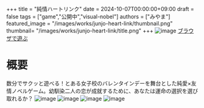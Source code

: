 +++
title = "純情ハートリンク"
date = 2024-10-07T00:00:00+09:00
draft = false
tags = ["game","公開中","visual-nobel"]
authors = ["みやま"]
featured_image = "/images/works/junjo-heart-link/thumbnail.png"
thumbnail= "/images/works/junjo-heart-link/title.png"
+++
![image](/images/works/junjo-heart-link/thumbnail.png)
[ブラウザで遊ぶ](https://novelgame.jp/games/show/9649?fes=1)
# 概要
数分でサクッと遊べる！とある女子校のバレンタインデーを舞台とした純愛×友情ノベルゲーム。幼馴染二人の恋が成就するために、あなたは運命の選択を選び取れるか？
![image](/images/works/junjo-heart-link/title.png)
![image](/images/works/junjo-heart-link/play0.png)
![image](/images/works/junjo-heart-link/play1.png)
![image](/images/works/junjo-heart-link/play2.png)